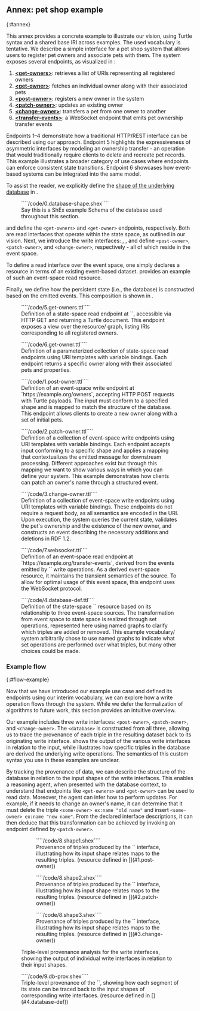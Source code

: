 ## Annex: pet shop example
{:#annex}

This annex provides a concrete example to illustrate our vision,
using Turtle syntax and a shared base IRI across examples.
The used vocabulary is tentative.
We describe a simple interface for a pet shop system that allows users to register pet owners and associate pets with them.
The system exposes several endpoints, as visualized in [](#interface-viz):

1. [**\<get-owners\>**](#5.get-owners): retrieves a list of URIs representing all registered owners
2. [**\<get-owner\>**](#6.get-owner): fetches an individual owner along with their associated pets
3. [**\<post-owner\>**](#1.post-owner): registers a new owner in the system
4. [**\<patch-owner\>**](#2.patch-owner): updates an existing owner
5. [**\<change-owner\>**](#3.change-owner): transfers a pet from one owner to another
6. [**\<transfer-events\>**](#7.websocket): a WebSocket endpoint that emits pet ownership transfer events

Endpoints 1–4 demonstrate how a traditional HTTP/REST interface can be described using our approach.
Endpoint 5 highlights the expressiveness of asymmetric interfaces by modeling an ownership transfer -
an operation that would traditionally require clients to delete and recreate pet records.
This example illustrates a broader category of use cases where endpoints can enforce consistent state transitions.
Endpoint 6 showcases how event-based systems can be integrated into the same model.

To assist the reader, we explicitly define the [shape of the underlying database](https://rdfshape.weso.es/link/17478219300) in [](#0.database-shape).


<figure id="0.database-shape" class="listing">
````/code/0.database-shape.shex````
<figcaption markdown="block">
<span class="comment" data-author="RT">Say this is a ShEx example</span>
Schema of the database used throughout this section.
</figcaption>
</figure>


[](#5.get-owners) and [](#6.get-owner) define the `<get-owners>` and `<get-owner>` endpoints, respectively.
Both are read interfaces that operate within the state space, as outlined in our vision.
Next, we introduce the write interfaces:
[](#1.post-owner), [](#2.patch-owner), and [](#3.change-owner) define `<post-owner>`, `<patch-owner>`, and `<change-owner>`, respectively -
all of which reside in the event space.

To define a read interface over the event space, one simply declares a resource in terms of an existing event-based dataset.
[](#7.websocket) provides an example of such an event-space read resource.

Finally, we define how the persistent state (i.e., the database) is constructed based on the emitted events.
This composition is shown in [](#4.database-def).

<figure id="5.get-owners" class="listing">
````/code/5.get-owners.ttl````
<figcaption markdown="block">
Definition of a state-space read endpoint at `<http://example.org/owners>`, accessible via HTTP GET and returning a Turtle document.
This endpoint exposes a view over the <database> resource/ graph, listing IRIs corresponding to all registered owners.
</figcaption>
</figure>

<figure id="6.get-owner" class="listing">
````/code/6.get-owner.ttl````
<figcaption markdown="block">
Definition of a parameterized collection of state-space read endpoints using URI templates with variable bindings.
Each endpoint returns a specific owner along with their associated pets and properties.
</figcaption>
</figure>


<figure id="1.post-owner" class="listing">
````/code/1.post-owner.ttl````
<figcaption markdown="block">
Definition of an event-space write endpoint at `https://example.org/owners`,
accepting HTTP POST requests with Turtle payloads.
The input must conform to a specified shape and is mapped to match the structure of the database.
This endpoint allows clients to create a new owner along with a set of initial pets.
</figcaption>
</figure>

<figure id="2.patch-owner" class="listing">
````/code/2.patch-owner.ttl````
<figcaption markdown="block">
Definition of a collection of event-space write endpoints using URI templates with variable bindings.
Each endpoint accepts input conforming to a specific shape and applies a mapping that contextualizes the emitted message for downstream processing.
Different approaches exist but through this mapping we want to show various ways in which you can define your system.
This example demonstrates how clients can patch an owner's name through a structured event.
</figcaption>
</figure>

<figure id="3.change-owner" class="listing">
````/code/3.change-owner.ttl````
<figcaption markdown="block">
Definition of a collection of event-space write endpoints using URI templates with variable bindings.
These endpoints do not require a request body, as all semantics are encoded in the URI.
Upon execution, the system queries the current state, validates the pet's ownership and the existence of the new owner,
and constructs an event describing the necessary additions and deletions in RDF 1.2.
</figcaption>
</figure>

<figure id="7.websocket" class="listing">
````/code/7.websocket.ttl````
<figcaption markdown="block">
Definition of an event-space read endpoint at `https://example.org/transfer-events`,
derived from the events emitted by `<change-owner>` write operations.
As a derived event-space resource, it maintains the transient semantics of the source.
To allow for optimal usage of this event space, this endpoint uses the WebSocket protocol.
</figcaption>
</figure>

<figure id="4.database-def" class="listing">
````/code/4.database-def.ttl````
<figcaption markdown="block">
Definition of the state-space `<database>` resource based on its relationship to three event-space sources.
The transformation from event space to state space is realized through set operations,
represented here using named graphs to clarify which triples are added or removed.
This example vocabulary/ system arbitrarily chose to use named graphs to indicate what set operations are performed over what triples,
but many other choices could be made.
</figcaption>
</figure>

### Example flow
{:#flow-example}

Now that we have introduced our example use case and defined its endpoints using our interim vocabulary,
we can explore how a write operation flows through the system.
While we defer the formalization of algorithms to future work, this section provides an intuitive overview.

Our example includes three write interfaces:
`<post-owner>`, `<patch-owner>`, and `<change-owner>`.
The `<database>` is constructed from all three,
allowing us to trace the provenance of each triple in the resulting dataset back to its originating write interface.
[](#write-interface-tp-prov) shows the output of the various write interfaces in relation to the input, while
[](#9.db-prov) illustrates how specific triples in the database are derived the underlying write operations.
<span class="comment" data-author="RT">The semantics of this custom syntax you use in these examples are unclear.</span>

By tracking the provenance of data,
we can describe the structure of the database in relation to the input shapes of the write interfaces.
This enables a reasoning agent, when presented with the database context,
to understand that endpoints like `<get-owners>` and `<get-owner>` can be used to read data.
Moreover, the agent can infer how to perform updates.
For example, if it needs to change an owner's name,
it can determine that it must delete the triple `<some-owner> ex:name "old name"` and insert `<some-owner> ex:name "new name"`.
From the declared interface descriptions,
it can then deduce that this transformation can be achieved by invoking an endpoint defined by `<patch-owner>`.


<figure id="write-interface-tp-prov" class="listing">

<figure id="write-interface-tp-prov-1" class="subfigure">
````/code/8.shape1.shex````
<figcaption markdown="block">
Provenance of triples produced by the `<post-owner>` interface,
illustrating how its input shape relates maps to the resulting triples. (resource defined in [](#1.post-owner))
</figcaption>
</figure>

<figure id="write-interface-tp-prov-2" class="subfigure">
````/code/8.shape2.shex````
<figcaption markdown="block">
Provenance of triples produced by the `<patch-owner>` interface,
illustrating how its input shape relates maps to the resulting triples. (resource defined in [](#2.patch-owner))
</figcaption>
</figure>

<figure id="write-interface-tp-prov-3" class="subfigure">
````/code/8.shape3.shex````
<figcaption markdown="block">
Provenance of triples produced by the `<change-owner>` interface,
illustrating how its input shape relates maps to the resulting triples. (resource defined in [](#3.change-owner))
</figcaption>
</figure>


<figcaption markdown="block">
Triple-level provenance analysis for the write interfaces,
showing the output of individual write interfaces in relation to their input shapes.
</figcaption>
</figure>

<figure id="9.db-prov" class="listing">
````/code/9.db-prov.shex````
<figcaption markdown="block">
Triple-level provenance of the `<database>`,
showing how each segment of its state can be traced back to the input shapes of corresponding write interfaces.
(resource defined in [](#4.database-def))
</figcaption>
</figure>
